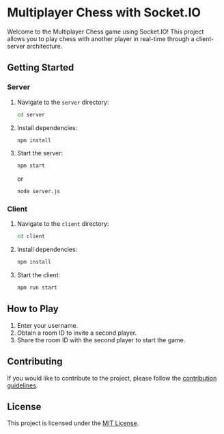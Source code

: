 # Multiplayer Chess with Socket.IO

Welcome to the Multiplayer Chess game using Socket.IO! This project allows you to play chess with another player in real-time through a client-server architecture.

## Getting Started

### Server

1. Navigate to the `server` directory:
    ```bash
    cd server
    ```

2. Install dependencies:
    ```bash
    npm install
    ```

3. Start the server:
    ```bash
    npm start
    ```
    or
    ```bash
    node server.js
    ```

### Client

1. Navigate to the `client` directory:
    ```bash
    cd client
    ```

2. Install dependencies:
    ```bash
    npm install
    ```

3. Start the client:
    ```bash
    npm run start
    ```

## How to Play

1. Enter your username.
2. Obtain a room ID to invite a second player.
3. Share the room ID with the second player to start the game.

## Contributing

If you would like to contribute to the project, please follow the [contribution guidelines](CONTRIBUTING.md).

## License

This project is licensed under the [MIT License](LICENSE).

